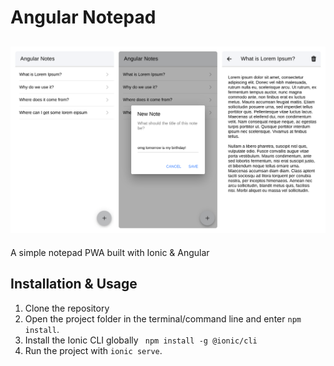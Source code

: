# Angular Notepad

<h2 align="center">
  <img src="https://github.com/armanabkar/ionic-angular-notepad/blob/main/screenshot.png" alt="Notepad" width="650px" />
  <br>
</h2>


A simple notepad PWA built with Ionic & Angular

## Installation & Usage
1. Clone the repository
2. Open the project folder in the terminal/command line and enter `npm install`.
3. Install the Ionic CLI globally  `
npm install -g @ionic/cli`
4. Run the project with `ionic serve`.


